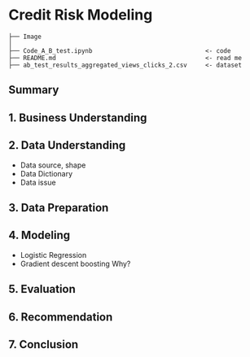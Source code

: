 # Credit Risk Modeling

```
├── Image                       
│
├── Code_A_B_test.ipynb                               <- code
├── README.md                                         <- read me
├── ab_test_results_aggregated_views_clicks_2.csv     <- dataset
```

## Summary

## 1. Business Understanding

## 2. Data Understanding
- Data source, shape
- Data Dictionary
- Data issue
## 3. Data Preparation

## 4. Modeling
- Logistic Regression
- Gradient descent boosting
Why?

## 5. Evaluation

## 6. Recommendation

## 7. Conclusion
